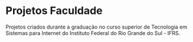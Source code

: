 # Projetos Faculdade

 Projetos criados durante a graduação no curso superior de Tecnologia em Sistemas para Internet do Instituto Federal do Rio Grande do Sul - IFRS.
